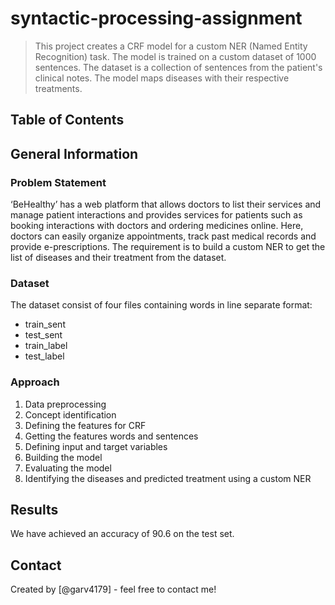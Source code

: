 # syntactic-processing-assignment
>
> This project creates a CRF model for a custom NER (Named Entity Recognition) task. The model is trained on a custom dataset of 1000 sentences. The dataset is a collection of sentences from the patient's clinical notes. The model maps diseases with their respective treatments.

## Table of Contents

## General Information

### Problem Statement

‘BeHealthy’ has a web platform that allows doctors to list their services and manage patient interactions and provides services for patients such as booking interactions with doctors and ordering medicines online. Here, doctors can easily organize appointments, track past medical records and provide e-prescriptions.
The requirement is to build a custom NER to get the list of diseases and their treatment from the dataset.

### Dataset

The dataset consist of four files containing words in line separate format:

- train_sent
- test_sent
- train_label
- test_label

### Approach

1. Data preprocessing
2. Concept identification
3. Defining the features for CRF
4. Getting the features words and sentences
5. Defining input and target variables
6. Building the model
7. Evaluating the model
8. Identifying the diseases and predicted treatment using a custom NER

## Results

We have achieved an accuracy of 90.6 on the test set.

## Contact

Created by [@garv4179] - feel free to contact me!

